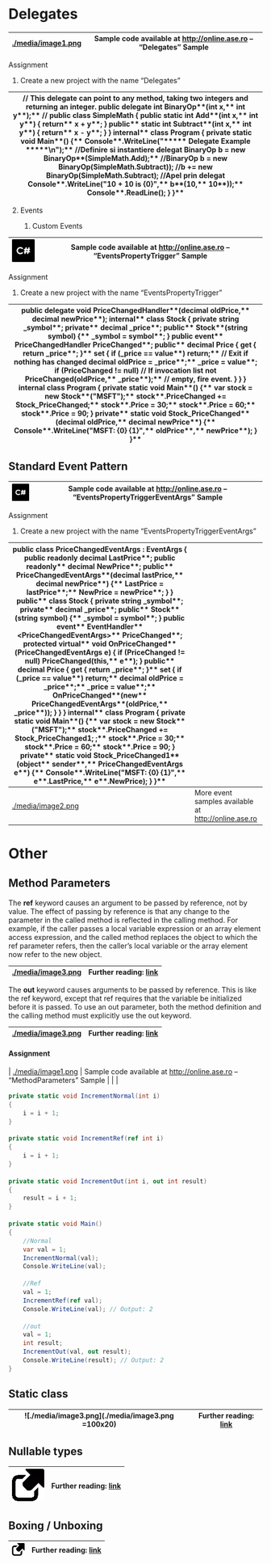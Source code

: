 Delegates
=========

| [./media/image1.png](./media/image1.png) | Sample code available at <http://online.ase.ro> – “Delegates” Sample |
|------------------------------------------|----------------------------------------------------------------------|


Assignment

1.  Create a new project with the name “Delegates”

| // This delegate can point to any method, taking two integers and returning an integer. **public delegate** int BinaryOp**(**int x**,** int y**);** // **public** class SimpleMath **{ public** static int Add**(**int x**,** int y**) { return** x **+** y**; } public** static int Subtract**(**int x**,** int y**) { return** x **-** y**; } } internal** class Program **{ private** static void Main**() {** Console**.**WriteLine**(**"\*\*\*\*\* Delegate Example \*\*\*\*\*\\n"**);** //Definire si instantiere delegat BinaryOp b **= new** BinaryOp**(**SimpleMath**.**Add**);** //BinaryOp b = new BinaryOp(SimpleMath.Subtract)); //b += new BinaryOp(SimpleMath.Subtract); //Apel prin delegat Console**.**WriteLine**(**"10 + 10 is {0}"**,** b**(**10**,** 10**));** Console**.**ReadLine**(); } }** |
|---------------------------------------------------------------------------------------------------------------------------------------------------------------------------------------------------------------------------------------------------------------------------------------------------------------------------------------------------------------------------------------------------------------------------------------------------------------------------------------------------------------------------------------------------------------------------------------------------------------------------------------------------------------------------------------------------------------------------------------------------------------------------------------------------------------------|


2.  Events

    1.  Custom Events

| ![./media/image1.png](./media/image1.png) | Sample code available at <http://online.ase.ro> – “EventsPropertyTrigger” Sample |
|------------------------------------------|----------------------------------------------------------------------------------|


Assignment

1.  Create a new project with the name “EventsPropertyTrigger”

| **public delegate** void PriceChangedHandler**(**decimal oldPrice**,** decimal newPrice**); internal** class Stock **{ private** string \_symbol**; private** decimal \_price**; public** Stock**(**string symbol**) {** \_symbol **=** symbol**; } public event** PriceChangedHandler PriceChanged**; public** decimal Price **{** get **{ return** \_price**; }** set **{ if (**\_price **==** value**) return;** // Exit if nothing has changed decimal oldPrice **=** \_price**;** \_price **=** value**; if (**PriceChanged **!= null)** // If invocation list not PriceChanged**(**oldPrice**,** \_price**);** // empty, fire event. **} } } internal** class Program **{ private** static void Main**() {** var stock **= new** Stock**(**"MSFT"**);** stock**.**PriceChanged **+=** Stock\_PriceChanged**;** stock**.**Price **=** 30**;** stock**.**Price **=** 60**;** stock**.**Price **=** 90**; } private** static void Stock\_PriceChanged**(**decimal oldPrice**,** decimal newPrice**) {** Console**.**WriteLine**(**"MSFT: {0} {1}"**,** oldPrice**,** newPrice**); } }** |
|--------------------------------------------------------------------------------------------------------------------------------------------------------------------------------------------------------------------------------------------------------------------------------------------------------------------------------------------------------------------------------------------------------------------------------------------------------------------------------------------------------------------------------------------------------------------------------------------------------------------------------------------------------------------------------------------------------------------------------------------------------------------------------------------------------------------------------------------------------------------------------------------------------------------------------------------------------------------------------------------------------------------------------------------------------------------------------------------|


Standard Event Pattern
----------------------

| ![./media/image1.png](./media/image1.png) | Sample code available at <http://online.ase.ro> – “EventsPropertyTriggerEventArgs” Sample |
|------------------------------------------|-------------------------------------------------------------------------------------------|


Assignment

1.  Create a new project with the name “EventsPropertyTriggerEventArgs”

| **public** class PriceChangedEventArgs **:** EventArgs **{ public readonly** decimal LastPrice**; public readonly** decimal NewPrice**; public** PriceChangedEventArgs**(**decimal lastPrice**,** decimal newPrice**) {** LastPrice **=** lastPrice**;** NewPrice **=** newPrice**; } } public** class Stock **{ private** string \_symbol**; private** decimal \_price**; public** Stock**(**string symbol**) {** \_symbol **=** symbol**; } public event** EventHandler**\<**PriceChangedEventArgs**\>** PriceChanged**; protected virtual** void OnPriceChanged**(**PriceChangedEventArgs e**) { if (**PriceChanged **!= null)** PriceChanged**(this,** e**); } public** decimal Price **{** get **{ return** \_price**; }** set **{ if (**\_price **==** value**) return;** decimal oldPrice **=** \_price**;** \_price **=** value**;** OnPriceChanged**(new** PriceChangedEventArgs**(**oldPrice**,** \_price**)); } } } internal** class Program **{ private** static void Main**() {** var stock **= new** Stock**(**"MSFT"**);** stock**.**PriceChanged **+=** Stock\_PriceChanged1**; ;** stock**.**Price **=** 30**;** stock**.**Price **=** 60**;** stock**.**Price **=** 90**; } private** static void Stock\_PriceChanged1**(object** sender**,** PriceChangedEventArgs e**) {** Console**.**WriteLine**(**"MSFT: {0} {1}"**,** e**.**LastPrice**,** e**.**NewPrice**); } }** |                                                        |
|---------------------------------------------------------------------------------------------------------------------------------------------------------------------------------------------------------------------------------------------------------------------------------------------------------------------------------------------------------------------------------------------------------------------------------------------------------------------------------------------------------------------------------------------------------------------------------------------------------------------------------------------------------------------------------------------------------------------------------------------------------------------------------------------------------------------------------------------------------------------------------------------------------------------------------------------------------------------------------------------------------------------------------------------------------------------------------------------------------------------------------------------------------------------------------------------------------------------------------------------------------------------------------------------------------------------------------------------------------------------------------------------|--------------------------------------------------------|
| [./media/image2.png](./media/image2.png)                                                                                                                                                                                                                                                                                                                                                                                                                                                                                                                                                                                                                                                                                                                                                                                                                                                                                                                                                                                                                                                                                                                                                                                                                                                                                                                                          | More event samples available at <http://online.ase.ro> |

#  Other

##  Method Parameters

The **ref** keyword causes an argument to be passed by reference, not by value.
The effect of passing by reference is that any change to the parameter in the
called method is reflected in the calling method. For example, if the caller
passes a local variable expression or an array element access expression, and
the called method replaces the object to which the ref parameter refers, then
the caller’s local variable or the array element now refer to the new object.

| [./media/image3.png](./media/image3.png) | Further reading: [link](https://msdn.microsoft.com/en-us/library/14akc2c7.aspx) |
|------------------------------------------|---------------------------------------------------------------------------------|


The **out** keyword causes arguments to be passed by reference. This is like the
ref keyword, except that ref requires that the variable be initialized before it
is passed. To use an out parameter, both the method definition and the calling
method must explicitly use the out keyword.

| [./media/image3.png](./media/image3.png) | Further reading: [link](https://msdn.microsoft.com/en-us/library/t3c3bfhx.aspx) |
|------------------------------------------|---------------------------------------------------------------------------------|


#### Assignment

| [./media/image1.png](./media/image1.png)                                                                                                                                                                                                                                                                                                                                                                                                                                                                                                                                                                                                                 | Sample code available at <http://online.ase.ro> – “MethodParameters” Sample |
|                                                                          |

```C#
private static void IncrementNormal(int i)
{
	i = i + 1;
}

private static void IncrementRef(ref int i)
{
	i = i + 1;
}

private static void IncrementOut(int i, out int result)
{
	result = i + 1;
}

private static void Main()
{
	//Normal
	var val = 1;
	IncrementNormal(val);
	Console.WriteLine(val);

	//Ref
	val = 1;
	IncrementRef(ref val);
	Console.WriteLine(val); // Output: 2

	//out
	val = 1;
	int result;
	IncrementOut(val, out result);
	Console.WriteLine(result); // Output: 2
}
```

## Static class

| ![./media/image3.png](./media/image3.png =100x20) | Further reading: [link](https://msdn.microsoft.com/en-us/library/79b3xss3.aspx) |
|------------------------------------------|---------------------------------------------------------------------------------|

## Nullable types

| ![./media/image3.png](./media/image3.png) | Further reading: [link](https://msdn.microsoft.com/en-us/library/1t3y8s4s.aspx) |
|------------------------------------------|---------------------------------------------------------------------------------|


## Boxing / Unboxing

| <img src="./media/image3.png" width="25"> | Further reading: [link](https://msdn.microsoft.com/en-us/library/yz2be5wk.aspx) |
|------------------------------------------|---------------------------------------------------------------------------------|

